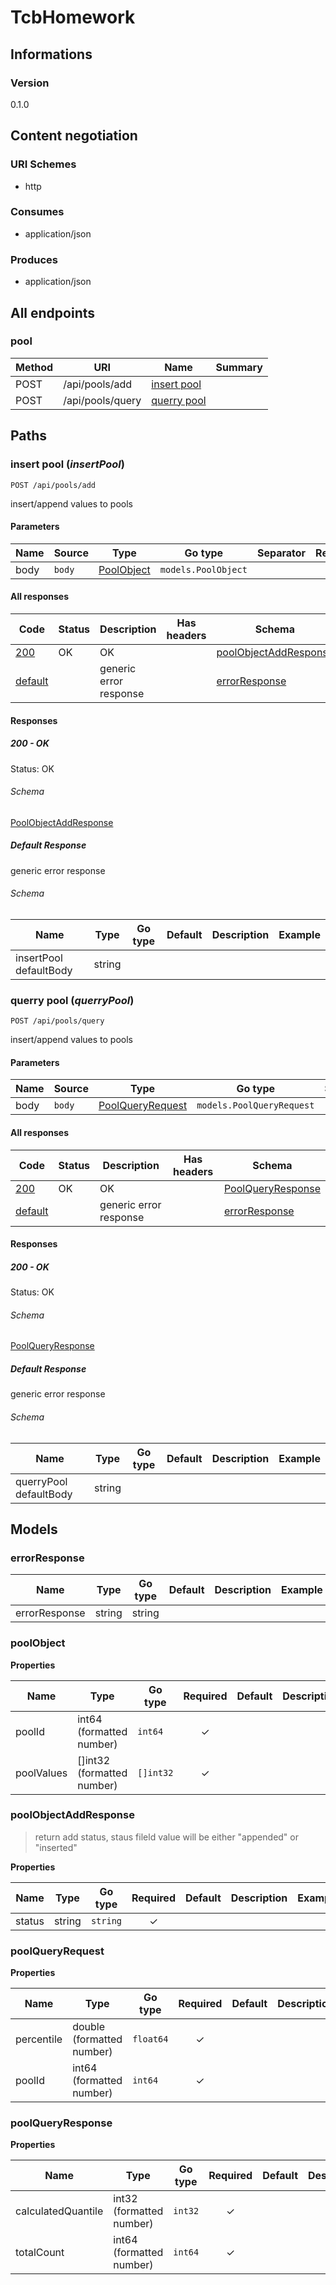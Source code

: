 # TcbHomework

## Informations

### Version

0.1.0

## Content negotiation

### URI Schemes

- http

### Consumes

- application/json

### Produces

- application/json

## All endpoints

### pool

| Method | URI              | Name                        | Summary |
| ------ | ---------------- | --------------------------- | ------- |
| POST   | /api/pools/add   | [insert pool](#insert-pool) |         |
| POST   | /api/pools/query | [querry pool](#querry-pool) |         |

## Paths

### <span id="insert-pool"></span> insert pool (_insertPool_)

```
POST /api/pools/add
```

insert/append values to pools

#### Parameters

| Name | Source | Type                       | Go type             | Separator | Required | Default | Description |
| ---- | ------ | -------------------------- | ------------------- | --------- | :------: | ------- | ----------- |
| body | `body` | [PoolObject](#pool-object) | `models.PoolObject` |           |          |         |             |

#### All responses

| Code                            | Status | Description            | Has headers | Schema                                             |
| ------------------------------- | ------ | ---------------------- | :---------: | -------------------------------------------------- |
| [200](#insert-pool-200)         | OK     | OK                     |             | [poolObjectAddResponse](#pool-object-add-response) |
| [default](#insert-pool-default) |        | generic error response |             | [errorResponse](#error-response)                   |

#### Responses

##### <span id="insert-pool-200"></span> 200 - OK

Status: OK

###### <span id="insert-pool-200-schema"></span> Schema

[PoolObjectAddResponse](#pool-object-add-response)

##### <span id="insert-pool-default"></span> Default Response

generic error response

###### <span id="insert-pool-default-schema"></span> Schema

| Name                   | Type   | Go type | Default | Description | Example |
| ---------------------- | ------ | ------- | ------- | ----------- | ------- |
| insertPool defaultBody | string |         |         |             |         |

### <span id="querry-pool"></span> querry pool (_querryPool_)

```
POST /api/pools/query
```

insert/append values to pools

#### Parameters

| Name | Source | Type                                    | Go type                   | Separator | Required | Default | Description |
| ---- | ------ | --------------------------------------- | ------------------------- | --------- | :------: | ------- | ----------- |
| body | `body` | [PoolQueryRequest](#pool-query-request) | `models.PoolQueryRequest` |           |          |         |             |

#### All responses

| Code                            | Status | Description            | Has headers | Schema                                    |
| ------------------------------- | ------ | ---------------------- | :---------: | ----------------------------------------- |
| [200](#querry-pool-200)         | OK     | OK                     |             | [PoolQueryResponse](#pool-query-response) |
| [default](#querry-pool-default) |        | generic error response |             | [errorResponse](#error-response)          |

#### Responses

##### <span id="querry-pool-200"></span> 200 - OK

Status: OK

###### <span id="querry-pool-200-schema"></span> Schema

[PoolQueryResponse](#pool-query-response)

##### <span id="querry-pool-default"></span> Default Response

generic error response

###### <span id="querry-pool-default-schema"></span> Schema

| Name                   | Type   | Go type | Default | Description | Example |
| ---------------------- | ------ | ------- | ------- | ----------- | ------- |
| querryPool defaultBody | string |         |         |             |         |

## Models

### <span id="error-response"></span> errorResponse

| Name          | Type   | Go type | Default | Description | Example |
| ------------- | ------ | ------- | ------- | ----------- | ------- |
| errorResponse | string | string  |         |             |         |

### <span id="pool-object"></span> poolObject

**Properties**

| Name       | Type                       | Go type   | Required | Default | Description | Example |
| ---------- | -------------------------- | --------- | :------: | ------- | ----------- | ------- |
| poolId     | int64 (formatted number)   | `int64`   |    ✓     |         |             |         |
| poolValues | []int32 (formatted number) | `[]int32` |    ✓     |         |             |         |

### <span id="pool-object-add-response"></span> poolObjectAddResponse

> return add status, staus fileld value will be either "appended" or "inserted"

**Properties**

| Name   | Type   | Go type  | Required | Default | Description | Example |
| ------ | ------ | -------- | :------: | ------- | ----------- | ------- |
| status | string | `string` |    ✓     |         |             |         |

### <span id="pool-query-request"></span> poolQueryRequest

**Properties**

| Name       | Type                      | Go type   | Required | Default | Description | Example |
| ---------- | ------------------------- | --------- | :------: | ------- | ----------- | ------- |
| percentile | double (formatted number) | `float64` |    ✓     |         |             |         |
| poolId     | int64 (formatted number)  | `int64`   |    ✓     |         |             |         |

### <span id="pool-query-response"></span> poolQueryResponse

**Properties**

| Name               | Type                     | Go type | Required | Default | Description | Example |
| ------------------ | ------------------------ | ------- | :------: | ------- | ----------- | ------- |
| calculatedQuantile | int32 (formatted number) | `int32` |    ✓     |         |             |         |
| totalCount         | int64 (formatted number) | `int64` |    ✓     |         |             |         |
